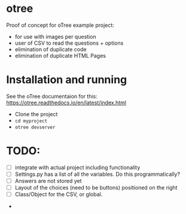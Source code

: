 # otree
Proof of concept for oTree example project:
- for use with images per question
- user of CSV to read the questions + options
- elimination of duplicate code  
- elimination of duplicate HTML Pages

# Installation and running

See the oTree documentaion for this: https://otree.readthedocs.io/en/latest/index.html

- Clone the project 
- `cd myproject`
- `otree devserver`


# TODO:
- [ ] integrate with actual project including functionality
- [ ] Settings.py has a list of all the variables. Do this programmatically?
- [ ] Answers are not stored yet
- [ ] Layout of the choices (need to be buttons) positioned on the right
- [ ] Class/Object for the CSV, or global. 
- 
